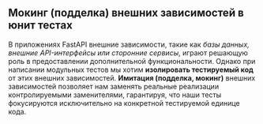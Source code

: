 ## Мокинг (подделка) внешних зависимостей в юнит тестах

В приложениях FastAPI внешние зависимости, такие как *базы данных, внешние API-интерфейсы или сторонние сервисы*, играют решающую роль в предоставлении дополнительной функциональности. Однако при написании модульных тестов мы хотим **изолировать тестируемый код** от этих внешних зависимостей. **Имитация (подделка, мокинг)** внешних зависимостей позволяет нам заменять реальные реализации контролируемыми заменителями, гарантируя, что наши тесты фокусируются исключительно на конкретной тестируемой единице кода.